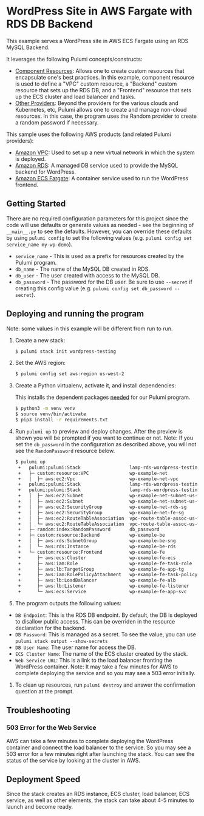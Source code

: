 # WordPress Site in AWS Fargate with RDS DB Backend

This example serves a WordPress site in AWS ECS Fargate using an RDS MySQL Backend.

It leverages the following Pulumi concepts/constructs:

- [Component Resources](https://www.pulumi.com/docs/intro/concepts/programming-model/#components): Allows one to create custom resources that encapsulate one's best practices. In this example, component resource is used to define a "VPC" custom resource, a "Backend" custom resource that sets up the RDS DB, and a "Frontend" resource that sets up the ECS cluster and load balancer and tasks.
- [Other Providers](https://www.pulumi.com/docs/reference/pkg/): Beyond the providers for the various clouds and Kubernetes, etc, Pulumi allows one to create and manage non-cloud resources. In this case, the program uses the Random provider to create a random password if necessary.

This sample uses the following AWS products (and related Pulumi providers):

- [Amazon VPC](https://aws.amazon.com/vpc): Used to set up a new virtual network in which the system is deployed.
- [Amazon RDS](https://aws.amazon.com/rds): A managed DB service used to provide the MySQL backend for WordPress.
- [Amazon ECS Fargate](https://aws.amazon.com/fargate): A container service used to run the WordPress frontend.

## Getting Started

There are no required configuration parameters for this project since the code will use defaults or generate values as needed - see the beginning of `__main__.py` to see the defaults.
However, you can override these defaults by using `pulumi config` to set the following values (e.g. `pulumi config set service_name my-wp-demo`).

- `service_name` - This is used as a prefix for resources created by the Pulumi program.
- `db_name` - The name of the MySQL DB created in RDS.
- `db_user` - The user created with access to the MySQL DB.
- `db_password` - The password for the DB user. Be sure to use `--secret` if creating this config value (e.g. `pulumi config set db_password --secret`).

## Deploying and running the program

Note: some values in this example will be different from run to run.

1. Create a new stack:

   ```bash
   $ pulumi stack init wordpress-testing
   ```

1. Set the AWS region:

   ```bash
   $ pulumi config set aws:region us-west-2
   ```

1. Create a Python virtualenv, activate it, and install dependencies:

   This installs the dependent packages [needed](https://www.pulumi.com/docs/intro/concepts/how-pulumi-works/) for our Pulumi program.

   ```bash
   $ python3 -m venv venv
   $ source venv/bin/activate
   $ pip3 install -r requirements.txt
   ```

1. Run `pulumi up` to preview and deploy changes. After the preview is shown you will be
   prompted if you want to continue or not. Note: If you set the `db_password` in the configuration as described above, you will not see the `RandomPassword` resource below.

   ```bash
   $ pulumi up
    +   pulumi:pulumi:Stack                  lamp-rds-wordpress-testing        create
    +   ├─ custom:resource:VPC               wp-example-net                    create
    +   │  ├─ aws:ec2:Vpc                    wp-example-net-vpc                create
    +   pulumi:pulumi:Stack                  lamp-rds-wordpress-testing        create.
    +   pulumi:pulumi:Stack                  lamp-rds-wordpress-testing        create
    +   │  ├─ aws:ec2:Subnet                 wp-example-net-subnet-us-west-2a  create
    +   │  ├─ aws:ec2:Subnet                 wp-example-net-subnet-us-west-2b  create
    +   │  ├─ aws:ec2:SecurityGroup          wp-example-net-rds-sg             create
    +   │  ├─ aws:ec2:SecurityGroup          wp-example-net-fe-sg              create
    +   │  ├─ aws:ec2:RouteTableAssociation  vpc-route-table-assoc-us-west-2a  create
    +   │  └─ aws:ec2:RouteTableAssociation  vpc-route-table-assoc-us-west-2b  create
    +   ├─ random:index:RandomPassword       db_password                       create
    +   ├─ custom:resource:Backend           wp-example-be                     create
    +   │  ├─ aws:rds:SubnetGroup            wp-example-be-sng                 create
    +   │  └─ aws:rds:Instance               wp-example-be-rds                 create
    +   └─ custom:resource:Frontend          wp-example-fe                     create
    +      ├─ aws:ecs:Cluster                wp-example-fe-ecs                 create
    +      ├─ aws:iam:Role                   wp-example-fe-task-role           create
    +      ├─ aws:lb:TargetGroup             wp-example-fe-app-tg              create
    +      ├─ aws:iam:RolePolicyAttachment   wp-example-fe-task-policy         create
    +      ├─ aws:lb:LoadBalancer            wp-example-fe-alb                 create
    +      ├─ aws:lb:Listener                wp-example-fe-listener            create
    +      └─ aws:ecs:Service                wp-example-fe-app-svc             create

   ```

1. The program outputs the following values:

- `DB Endpoint`: This is the RDS DB endpoint. By default, the DB is deployed to disallow public access. This can be overriden in the resource declaration for the backend.
- `DB Password`: This is managed as a secret. To see the value, you can use `pulumi stack output --show-secrets`
- `DB User Name`: The user name for access the DB.
- `ECS Cluster Name`: The name of the ECS cluster created by the stack.
- `Web Service URL`: This is a link to the load balancer fronting the WordPress container. Note: It may take a few minutes for AWS to complete deploying the service and so you may see a 503 error initially.

1. To clean up resources, run `pulumi destroy` and answer the confirmation question at the prompt.

## Troubleshooting

### 503 Error for the Web Service

AWS can take a few minutes to complete deploying the WordPress container and connect the load balancer to the service. So you may see a 503 error for a few minutes right after launching the stack. You can see the status of the service by looking at the cluster in AWS.

## Deployment Speed

Since the stack creates an RDS instance, ECS cluster, load balancer, ECS service, as well as other elements, the stack can take about 4-5 minutes to launch and become ready.
